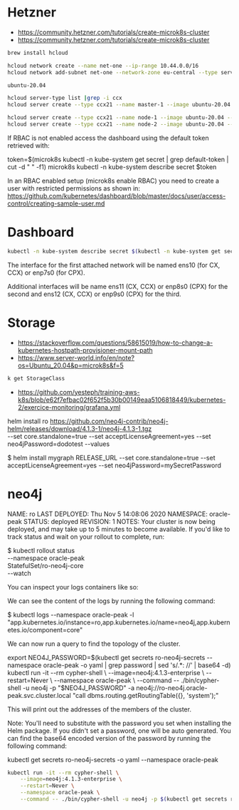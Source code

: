 # Hetzner

- https://community.hetzner.com/tutorials/create-microk8s-cluster
- https://community.hetzner.com/tutorials/create-microk8s-cluster

```bash
brew install hcloud

hcloud network create --name net-one --ip-range 10.44.0.0/16
hcloud network add-subnet net-one --network-zone eu-central --type server --ip-range 10.44.0.0/24

ubuntu-20.04

hcloud server-type list |grep -i ccx
hcloud server create --type ccx21 --name master-1 --image ubuntu-20.04 --ssh-key pinkstack --network net-one

hcloud server create --type ccx21 --name node-1 --image ubuntu-20.04 --ssh-key pinkstack --network net-one
hcloud server create --type ccx21 --name node-2 --image ubuntu-20.04 --ssh-key pinkstack --network net-one

```


If RBAC is not enabled access the dashboard using the default token retrieved with:

token=$(microk8s kubectl -n kube-system get secret | grep default-token | cut -d " " -f1)
microk8s kubectl -n kube-system describe secret $token

In an RBAC enabled setup (microk8s enable RBAC) you need to create a user with restricted
permissions as shown in:
https://github.com/kubernetes/dashboard/blob/master/docs/user/access-control/creating-sample-user.md


# Dashboard

```bash
kubectl -n kube-system describe secret $(kubectl -n kube-system get secret | grep default-token | cut -d " " -f1)
```

The interface for the first attached network will be named ens10 (for CX, CCX) or enp7s0 (for CPX). 

Additional interfaces will be name ens11 (CX, CCX) or enp8s0 (CPX) for the second 
and ens12 (CX, CCX) or enp9s0 (CPX) for the third.


# Storage

- https://stackoverflow.com/questions/58615019/how-to-change-a-kubernetes-hostpath-provisioner-mount-path
- https://www.server-world.info/en/note?os=Ubuntu_20.04&p=microk8s&f=5
```bash
k get StorageClass
```

- https://github.com/yesteph/training-aws-k8s/blob/e62f7efbac02f652f5b30b00149eaa5106818449/kubernetes-2/exercice-monitoring/grafana.yml


helm install ro https://github.com/neo4j-contrib/neo4j-helm/releases/download/4.1.3-1/neo4j-4.1.3-1.tgz \
    --set core.standalone=true --set acceptLicenseAgreement=yes --set neo4jPassword=dodotest --values 
    
$ helm install mygraph RELEASE_URL --set core.standalone=true --set acceptLicenseAgreement=yes --set neo4jPassword=mySecretPassword

# neo4j

NAME: ro
LAST DEPLOYED: Thu Nov  5 14:08:06 2020
NAMESPACE: oracle-peak
STATUS: deployed
REVISION: 1
NOTES:
Your cluster is now being deployed, and may take up to 5 minutes to become available.
If you'd like to track status and wait on your rollout to complete, run:

$ kubectl rollout status \
    --namespace oracle-peak \
    StatefulSet/ro-neo4j-core \
    --watch

You can inspect your logs containers like so:

We can see the content of the logs by running the following command:

$ kubectl logs --namespace oracle-peak -l \
    "app.kubernetes.io/instance=ro,app.kubernetes.io/name=neo4j,app.kubernetes.io/component=core"

We can now run a query to find the topology of the cluster.

export NEO4J_PASSWORD=$(kubectl get secrets ro-neo4j-secrets --namespace oracle-peak -o yaml | grep password | sed 's/.*: //' | base64 -d)
kubectl run -it --rm cypher-shell \
    --image=neo4j:4.1.3-enterprise \
    --restart=Never \
    --namespace oracle-peak \
    --command -- ./bin/cypher-shell -u neo4j -p "$NEO4J_PASSWORD" -a neo4j://ro-neo4j.oracle-peak.svc.cluster.local "call dbms.routing.getRoutingTable({}, 'system');"

This will print out the addresses of the members of the cluster.

Note:
You'll need to substitute <password> with the password you set when installing the Helm package.
If you didn't set a password, one will be auto generated.
You can find the base64 encoded version of the password by running the following command:

kubectl get secrets ro-neo4j-secrets -o yaml --namespace oracle-peak

```bash
kubectl run -it --rm cypher-shell \
    --image=neo4j:4.1.3-enterprise \
    --restart=Never \
    --namespace oracle-peak \
    --command -- ./bin/cypher-shell -u neo4j -p $(kubectl get secrets ro-neo4j-secrets --namespace oracle-peak -o yaml | grep password | sed 's/.*: //' | base64 -d) -a neo4j://ro-neo4j.oracle-peak.svc.cluster.local "call dbms.routing.getRoutingTable({}, 'system');"
```